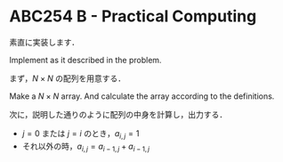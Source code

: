 # ABC254 B - Practical Computing

素直に実装します．

Implement as it described in the problem.

まず，$N \times N$ の配列を用意する．

Make a $N \times N$ array. And calculate the array according to the definitions.

次に，説明した通りのように配列の中身を計算し，出力する．
- $j = 0$ または $j = i$ のとき，$a_{i, j} = 1$
- それ以外の時，$a_{i, j} = a_{i-1, j} + a_{i-1, j}$
